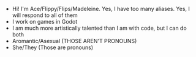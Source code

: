 - Hi! I'm Ace/Flippy/Flips/Madeleine. Yes, I have too many aliases. Yes, I will respond to all of them
- I work on games in Godot
- I am much more artistically talented than I am with code, but I can do both
- Aromantic/Asexual (THOSE AREN'T PRONOUNS)
- She/They (Those are pronouns)

<!---
AceofFlips/AceofFlips is a ✨ special ✨ repository because its `README.md` (this file) appears on your GitHub profile.
You can click the Preview link to take a look at your changes.
--->
